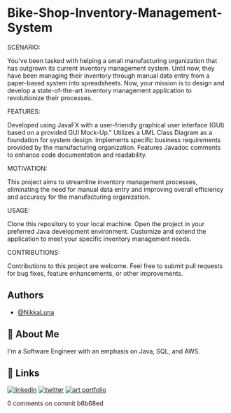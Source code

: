 # Bike-Shop-Inventory-Management-System

SCENARIO:

You've been tasked with helping a small manufacturing organization that has outgrown its current inventory management system. 
Until now, they have been managing their inventory through manual data entry from a paper-based system into spreadsheets.
Now, your mission is to design and develop a state-of-the-art inventory management application to revolutionize their processes.

FEATURES:

Developed using JavaFX with a user-friendly graphical user interface (GUI) based on a provided GUI Mock-Up."
Utilizes a UML Class Diagram as a foundation for system design.
Implements specific business requirements provided by the manufacturing organization.
Features Javadoc comments to enhance code documentation and readability.

MOTIVATION:

This project aims to streamline inventory management processes, eliminating the need for manual data entry and improving overall efficiency and accuracy for the manufacturing organization.

USAGE:

Clone this repository to your local machine.
Open the project in your preferred Java development environment.
Customize and extend the application to meet your specific inventory management needs.

CONTRIBUTIONS:

Contributions to this project are welcome. Feel free to submit pull requests for bug fixes, feature enhancements, or other improvements.


## Authors

- [@NikkaLuna](https://github.com/NikkaLuna)


## 🚀 About Me
I'm a Software Engineer with an emphasis on Java, SQL, and AWS.  


## 🔗 Links
[![linkedin](https://img.shields.io/badge/linkedin-0A66C2?style=for-the-badge&logo=linkedin&logoColor=white)](https://www.linkedin.com/in/andrea-hayes-msml/)
[![twitter](https://img.shields.io/badge/twitter-1DA1F2?style=for-the-badge&logo=twitter&logoColor=white)](https://twitter.com/AHayes_Ninja_)
[![art portfolio](https://img.shields.io/badge/my_art-888?style=for-the-badge&logo=ko-fi&logoColor=white)](https://andreachristinehayes.wixsite.com/andreahayesart/)


0 comments on commit b6b68ed
